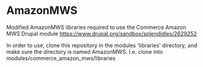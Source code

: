 # AmazonMWS
Modified AmazonMWS libraries required to use the Commerce Amazon MWS Drupal module https://www.drupal.org/sandbox/splendidles/2629252

In order to use, clone this repository in the modules 'libraries' directory, and make sure the directory is named AmazonMWS. I.e. clone into modules/commerce_amazon_mws/libraries

